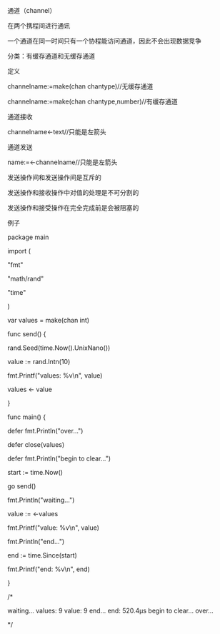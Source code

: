 通道（channel）

在两个携程间进行通讯

一个通道在同一时间只有一个协程能访问通道，因此不会出现数据竞争

分类：有缓存通道和无缓存通道

定义

channelname:=make(chan chantype)//无缓存通道

channelname:=make(chan chantype,number)//有缓存通道

通道接收

channelname<-text//只能是左箭头

通道发送

name:=<-channelname//只能是左箭头

发送操作间和发送操作间是互斥的

发送操作和接收操作中对值的处理是不可分割的

发送操作和接受操作在完全完成前是会被阻塞的

例子

package main

import (

  "fmt"

  "math/rand"

  "time"

)

var values = make(chan int)

func send() {

  rand.Seed(time.Now().UnixNano())

  value := rand.Intn(10)

  fmt.Printf("values: %v\n", value)

  values <- value

}

func main() {

  defer fmt.Println("over...")

  defer close(values)

  defer fmt.Println("begin to clear...")

  start := time.Now()

  go send()

  fmt.Println("waiting...")

  value := <-values

  fmt.Printf("value: %v\n", value)

  fmt.Println("end...")

  end := time.Since(start)

  fmt.Printf("end: %v\n", end)

}

/*

waiting...
values: 9
value: 9
end...
end: 520.4µs
begin to clear...
over...

*/